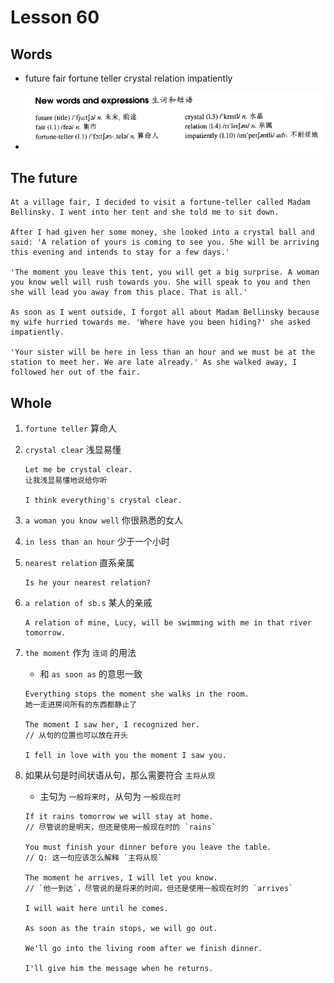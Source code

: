 # Lesson 60

## Words

- future fair fortune teller crystal relation impatiently

- ![Words](../../../Images/Part2/06/words-60.png)

## The future

```
At a village fair, I decided to visit a fortune-teller called Madam Bellinsky. I went into her tent and she told me to sit down.

After I had given her some money, she looked into a crystal ball and said: 'A relation of yours is coming to see you. She will be arriving this evening and intends to stay for a few days.'

'The moment you leave this tent, you will get a big surprise. A woman you know well will rush towards you. She will speak to you and then she will lead you away from this place. That is all.'

As soon as I went outside, I forgot all about Madam Bellinsky because my wife hurried towards me. 'Where have you been hiding?' she asked impatiently.

'Your sister will be here in less than an hour and we must be at the station to meet her. We are late already.' As she walked away, I followed her out of the fair.
```

## Whole

1. `fortune teller` 算命人

2. `crystal clear` 浅显易懂

   ```
   Let me be crystal clear.
   让我浅显易懂地说给你听

   I think everything's crystal clear.
   ```

3. `a woman you know well` 你很熟悉的女人

4. `in less than an hour` 少于一个小时

5. `nearest relation` 直系亲属

   ```
   Is he your nearest relation?
   ```

6. `a relation of sb.s` 某人的亲戚

   ```
   A relation of mine, Lucy, will be swimming with me in that river tomorrow.
   ```

7. `the moment` 作为 `连词` 的用法

   - 和 `as soon as` 的意思一致

   ```
   Everything stops the moment she walks in the room.
   她一走进房间所有的东西都静止了

   The moment I saw her, I recognized her.
   // 从句的位置也可以放在开头

   I fell in love with you the moment I saw you.
   ```

8. 如果从句是时间状语从句，那么需要符合 `主将从现`

   - 主句为 `一般将来时`，从句为 `一般现在时`

   ```
   If it rains tomorrow we will stay at home.
   // 尽管说的是明天，但还是使用一般现在时的 `rains`

   You must finish your dinner before you leave the table.
   // Q: 这一句应该怎么解释 `主将从现`

   The moment he arrives, I will let you know.
   // `他一到达`，尽管说的是将来的时间，但还是使用一般现在时的 `arrives`

   I will wait here until he comes.

   As soon as the train stops, we will go out.

   We'll go into the living room after we finish dinner.

   I'll give him the message when he returns.
   ```
